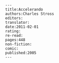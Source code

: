 
    ---
    title:Accelerando
    authors:Charles Stross
    editors:
    translator:
    date:2011-02-01
    rating:
    re-read:
    pages:448
    non-fiction:
    comic:
    published:2005
    ---

    